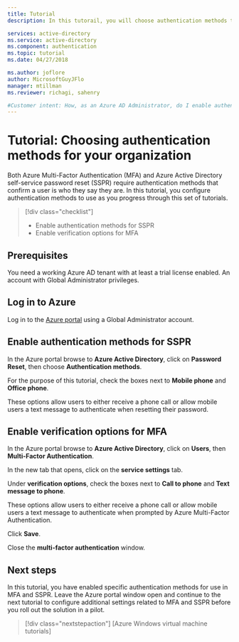 ```yaml
---
title: Tutorial 
description: In this tutorail, you will choose authentication methods to use for Azure MFA and Azure AD self-service password reset

services: active-directory
ms.service: active-directory
ms.component: authentication
ms.topic: tutorial
ms.date: 04/27/2018

ms.author: joflore
author: MicrosoftGuyJFlo
manager: mtillman
ms.reviewer: richagi, sahenry

#Customer intent: How, as an Azure AD Administrator, do I enable authentication methods
---
```

# Tutorial: Choosing authentication methods for your organization

Both Azure Multi-Factor Authentication (MFA) and Azure Active Directory self-service password reset (SSPR) require authentication methods that confirm a user is who they say they are. In this tutorial, you configure authentication methods to use as you progress through this set of tutorials.

> [!div class="checklist"]
> * Enable authentication methods for SSPR
> * Enable verification options for MFA

## Prerequisites

You need a working Azure AD tenant with at least a trial license enabled.
An account with Global Administrator privileges.

## Log in to Azure

Log in to the [Azure portal](https://portal.azure.com) using a Global Administrator account.

## Enable authentication methods for SSPR

In the Azure portal browse to **Azure Active Directory**, click on **Password Reset**, then choose **Authentication methods**.

For the purpose of this tutorial, check the boxes next to **Mobile phone** and **Office phone**.

These options allow users to either receive a phone call or allow mobile users a text message to authenticate when resetting their password.

## Enable verification options for MFA

In the Azure portal browse to **Azure Active Directory**, click on **Users**, then **Multi-Factor Authentication**.

In the new tab that opens, click on the **service settings** tab.

Under **verification options**, check the boxes next to **Call to phone** and **Text message to phone**.

These options allow users to either receive a phone call or allow mobile users a text message to authenticate when prompted by Azure Multi-Factor Authentication.

Click **Save**.

Close the **multi-factor authentication** window.

## Next steps

In this tutorial, you have enabled specific authentication methods for use in MFA and SSPR. Leave the Azure portal window open and continue to the next tutorial to configure additional settings related to MFA and SSPR before you roll out the solution in a pilot.

> [!div class="nextstepaction"]
> [Azure Windows virtual machine tutorials]